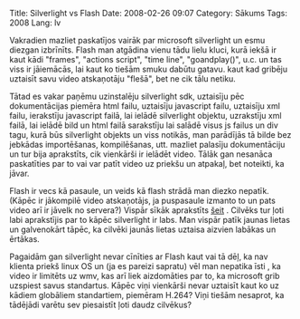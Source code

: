 Title: Silverlight vs Flash
Date: 2008-02-26 09:07
Category: Sākums
Tags: 2008
Lang: lv

Vakradien mazliet paskatījos vairāk par microsoft silverlight un esmu diezgan izbrīnīts. Flash man atgādina vienu tādu lielu kluci, kurā iekšā ir kaut kādi "frames", "actions script", "time line", "goandplay()", u.c. un tas viss ir jāiemācās, lai kaut ko tiešām smuku dabūtu gatavu. kaut kad gribēju uztaisīt savu video atskaņotāju "flešā", bet ne cik tālu netiku.

Tātad es vakar paņēmu uzinstalēju silverlight sdk, uztaisīju pēc dokumentācijas piemēra html failu, uztaisīju javascript failu, uztaisīju xml failu, ierakstīju javascript failā, lai ielādē silverlight objektu, uzrakstīju
xml failā, lai ielādē bild un html failā sarakstīju lai salādē visus js failus un div tagu, kurā būs silverlight objekts un viss notikās, man parādījās tā bilde bez jebkādas importēšanas, kompilēšanas, utt. mazliet palasīju dokumentāciju un tur bija aprakstīts, cik vienkārši ir ielādēt video. Tālāk gan nesanāca paskatīties par to vai var patīt video uz priekšu un atpakaļ, bet noteikti, ka jāvar.

Flash ir vecs kā pasaule, un veids kā flash strādā man diezko nepatīk.(Kāpēc ir jākompilē video atskaņotājs, ja puspasaule izmanto to un pats video arī ir jāvelk no servera?) Vispār sīkāk aprakstīts [šeit][1] . Cilvēks tur ļoti labi aprakstījis par to kāpēc silverlight ir labs. Man vispār patīk jaunas lietas un galvenokārt tāpēc, ka cilvēki jaunās lietas uztaisa aizvien labākas un ērtākas.

Pagaidām gan silverlight nevar cīnīties ar Flash kaut vai tā dēļ, ka nav klienta priekš linux OS un (ja es pareizi sapratu) vēl man nepatika īsti , ka video ir limitēts uz wmv, kas arī liek aizdomāties par to, ka microsoft grib uzspiest savus standartus. Kāpēc viņi vienkārši nevar uztaisīt kaut ko uz kādiem globāliem standartiem, piemēram H.264? Viņi tiešām nesaprot, ka tādējādi varētu sev piesaistīt ļoti daudz cilvēkus?

  [1]: http://weblogs.asp.net/jezell/archive/2007/05/03/silverlight-vs-flash-the-developer-story.aspx
